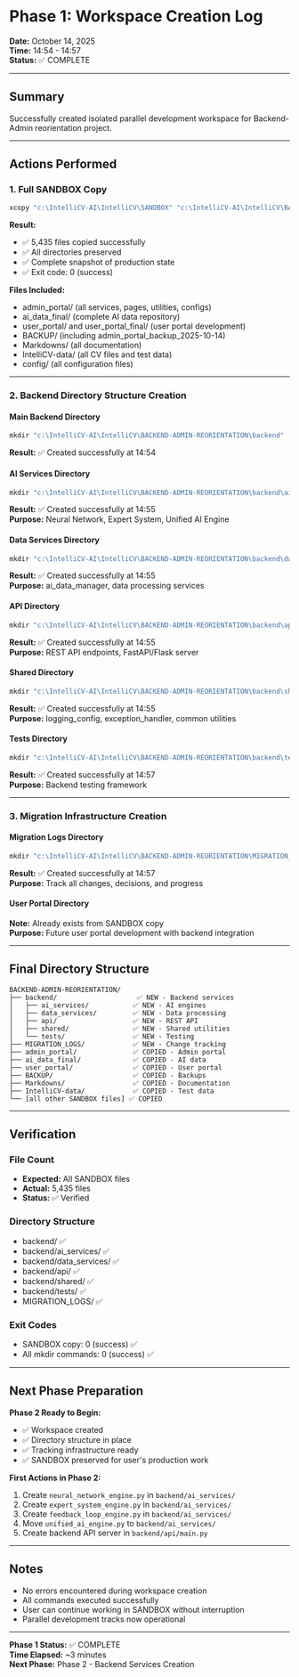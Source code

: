 # Phase 1: Workspace Creation Log

**Date:** October 14, 2025  
**Time:** 14:54 - 14:57  
**Status:** ✅ COMPLETE

---

## Summary

Successfully created isolated parallel development workspace for Backend-Admin reorientation project.

---

## Actions Performed

### 1. Full SANDBOX Copy
```powershell
xcopy "c:\IntelliCV-AI\IntelliCV\SANDBOX" "c:\IntelliCV-AI\IntelliCV\BACKEND-ADMIN-REORIENTATION" /E /I /H /Y
```

**Result:**
- ✅ 5,435 files copied successfully
- ✅ All directories preserved
- ✅ Complete snapshot of production state
- ✅ Exit code: 0 (success)

**Files Included:**
- admin_portal/ (all services, pages, utilities, configs)
- ai_data_final/ (complete AI data repository)
- user_portal/ and user_portal_final/ (user portal development)
- BACKUP/ (including admin_portal_backup_2025-10-14)
- Markdowns/ (all documentation)
- IntelliCV-data/ (all CV files and test data)
- config/ (all configuration files)

---

### 2. Backend Directory Structure Creation

#### Main Backend Directory
```powershell
mkdir "c:\IntelliCV-AI\IntelliCV\BACKEND-ADMIN-REORIENTATION\backend"
```
**Result:** ✅ Created successfully at 14:54

#### AI Services Directory
```powershell
mkdir "c:\IntelliCV-AI\IntelliCV\BACKEND-ADMIN-REORIENTATION\backend\ai_services"
```
**Result:** ✅ Created successfully at 14:55  
**Purpose:** Neural Network, Expert System, Unified AI Engine

#### Data Services Directory
```powershell
mkdir "c:\IntelliCV-AI\IntelliCV\BACKEND-ADMIN-REORIENTATION\backend\data_services"
```
**Result:** ✅ Created successfully at 14:55  
**Purpose:** ai_data_manager, data processing services

#### API Directory
```powershell
mkdir "c:\IntelliCV-AI\IntelliCV\BACKEND-ADMIN-REORIENTATION\backend\api"
```
**Result:** ✅ Created successfully at 14:55  
**Purpose:** REST API endpoints, FastAPI/Flask server

#### Shared Directory
```powershell
mkdir "c:\IntelliCV-AI\IntelliCV\BACKEND-ADMIN-REORIENTATION\backend\shared"
```
**Result:** ✅ Created successfully at 14:55  
**Purpose:** logging_config, exception_handler, common utilities

#### Tests Directory
```powershell
mkdir "c:\IntelliCV-AI\IntelliCV\BACKEND-ADMIN-REORIENTATION\backend\tests"
```
**Result:** ✅ Created successfully at 14:57  
**Purpose:** Backend testing framework

---

### 3. Migration Infrastructure Creation

#### Migration Logs Directory
```powershell
mkdir "c:\IntelliCV-AI\IntelliCV\BACKEND-ADMIN-REORIENTATION\MIGRATION_LOGS"
```
**Result:** ✅ Created successfully at 14:57  
**Purpose:** Track all changes, decisions, and progress

#### User Portal Directory
**Note:** Already exists from SANDBOX copy  
**Purpose:** Future user portal development with backend integration

---

## Final Directory Structure

```
BACKEND-ADMIN-REORIENTATION/
├── backend/                    ✅ NEW - Backend services
│   ├── ai_services/           ✅ NEW - AI engines
│   ├── data_services/         ✅ NEW - Data processing
│   ├── api/                   ✅ NEW - REST API
│   ├── shared/                ✅ NEW - Shared utilities
│   └── tests/                 ✅ NEW - Testing
├── MIGRATION_LOGS/            ✅ NEW - Change tracking
├── admin_portal/              ✅ COPIED - Admin portal
├── ai_data_final/             ✅ COPIED - AI data
├── user_portal/               ✅ COPIED - User portal
├── BACKUP/                    ✅ COPIED - Backups
├── Markdowns/                 ✅ COPIED - Documentation
├── IntelliCV-data/            ✅ COPIED - Test data
└── [all other SANDBOX files] ✅ COPIED
```

---

## Verification

### File Count
- **Expected:** All SANDBOX files
- **Actual:** 5,435 files
- **Status:** ✅ Verified

### Directory Structure
- backend/ ✅
- backend/ai_services/ ✅
- backend/data_services/ ✅
- backend/api/ ✅
- backend/shared/ ✅
- backend/tests/ ✅
- MIGRATION_LOGS/ ✅

### Exit Codes
- SANDBOX copy: 0 (success) ✅
- All mkdir commands: 0 (success) ✅

---

## Next Phase Preparation

**Phase 2 Ready to Begin:**
- ✅ Workspace created
- ✅ Directory structure in place
- ✅ Tracking infrastructure ready
- ✅ SANDBOX preserved for user's production work

**First Actions in Phase 2:**
1. Create `neural_network_engine.py` in `backend/ai_services/`
2. Create `expert_system_engine.py` in `backend/ai_services/`
3. Create `feedback_loop_engine.py` in `backend/ai_services/`
4. Move `unified_ai_engine.py` to `backend/ai_services/`
5. Create backend API server in `backend/api/main.py`

---

## Notes

- No errors encountered during workspace creation
- All commands executed successfully
- User can continue working in SANDBOX without interruption
- Parallel development tracks now operational

---

**Phase 1 Status:** ✅ COMPLETE  
**Time Elapsed:** ~3 minutes  
**Next Phase:** Phase 2 - Backend Services Creation
